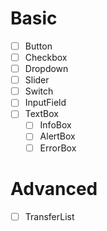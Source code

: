 # Basic

- [ ] Button
- [ ] Checkbox
- [ ] Dropdown
- [ ] Slider
- [ ] Switch
- [ ] InputField
- [ ] TextBox
  - [ ] InfoBox
  - [ ] AlertBox
  - [ ] ErrorBox  

# Advanced

- [ ] TransferList